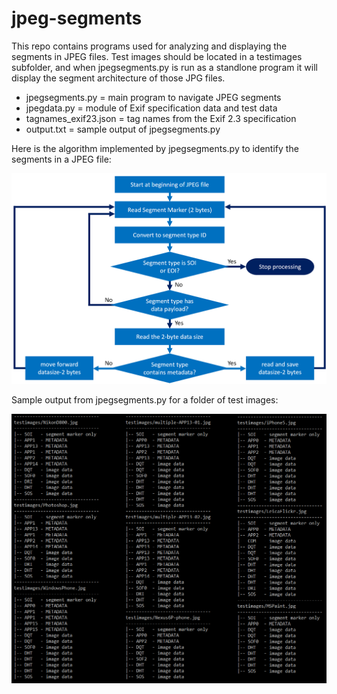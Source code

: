 # jpeg-segments

This repo contains programs used for analyzing and displaying the segments in
JPEG files. Test images should be located in a testimages subfolder, and when
jpegsegments.py is run as a standlone program it will display the segment
architecture of those JPG files.

- jpegsegments.py = main program to navigate JPEG segments
- jpegdata.py = module of Exif specification data and test data
- tagnames_exif23.json = tag names from the Exif 2.3 specification
- output.txt = sample output of jpegsegments.py

Here is the algorithm implemented by jpegsegments.py to identify the segments in
a JPEG file:

![flowchart](flowchart.png)

Sample output from jpegsegments.py for a folder of test images:

![screenshot](output.png)

